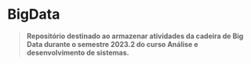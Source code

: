 # BigData

 > **Repositório destinado ao armazenar atividades da cadeira de Big Data durante o semestre 2023.2 do curso Análise e desenvolvimento de sistemas.**

